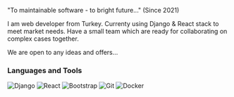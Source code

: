 "To maintainable software - to bright future..." (Since 2021)

I am web developer from Turkey. Currenty using Django & React stack to meet market needs. Have a small team which are ready for collaborating on complex cases together. 

We are open to any ideas and offers...

### Languages and Tools
![Django](https://img.shields.io/badge/-Django-2B353E?style=for-the-badge&logo=django&logoColor=563B7D)
![React](https://img.shields.io/badge/-REACT-2B353E?style=for-the-badge&logo=react&logoColor=01DAF7)
![Bootstrap](https://img.shields.io/badge/-BOOTSTRAP-2B353E?style=for-the-badge&logo=bootstrap&logoColor=563B7D)
![Git](https://img.shields.io/badge/-GIT-2B353E?style=for-the-badge&logo=git&logoColor=ED523B)
![Docker](https://img.shields.io/badge/-DOCKER-2B353E?style=for-the-badge&logo=docker&logoColor=ED523B)
